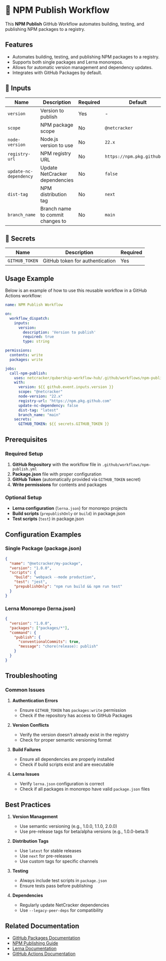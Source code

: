 # 🚀 NPM Publish Workflow

This **NPM Publish** GitHub Workflow automates building, testing, and publishing NPM packages to a registry.

## Features

- Automates building, testing, and publishing NPM packages to a registry.
- Supports both single packages and Lerna monorepos.
- Allows for automatic version management and dependency updates.
- Integrates with GitHub Packages by default.

## 📌 Inputs

| Name                  | Description                              | Required | Default                  |
| --------------------- | ---------------------------------------- | -------- | ------------------------ |
| `version`             | Version to publish                       | Yes      | -                        |
| `scope`               | NPM package scope                        | No       | `@netcracker`            |
| `node-version`        | Node.js version to use                   | No       | `22.x`                   |
| `registry-url`        | NPM registry URL                         | No       | `https://npm.pkg.github.com` |
| `update-nc-dependency`| Update NetCracker dependencies           | No       | `false`                  |
| `dist-tag`            | NPM distribution tag                     | No       | `next`                   |
| `branch_name`         | Branch name to commit changes to         | No       | `main`                   |

## 📌 Secrets

| Name             | Description                              | Required |
| ---------------- | ---------------------------------------- | -------- |
| `GITHUB_TOKEN`   | GitHub token for authentication          | Yes      |

## Usage Example

Below is an example of how to use this reusable workflow in a GitHub Actions workflow:

```yaml
name: NPM Publish Workflow

on:
  workflow_dispatch:
    inputs:
      version:
        description: 'Version to publish'
        required: true
        type: string

permissions:
  contents: write
  packages: write

jobs:
  call-npm-publish:
    uses: netcracker/qubership-workflow-hub/.github/workflows/npm-publish.yml@main
    with:
      version: ${{ github.event.inputs.version }}
      scope: "@netcracker"
      node-version: "22.x"
      registry-url: "https://npm.pkg.github.com"
      update-nc-dependency: false
      dist-tag: "latest"
      branch_name: "main"
    secrets:
      GITHUB_TOKEN: ${{ secrets.GITHUB_TOKEN }}
```

## Prerequisites

### Required Setup

1. **GitHub Repository** with the workflow file in `.github/workflows/npm-publish.yml`
2. **Package.json** file with proper configuration
3. **GitHub Token** (automatically provided via `GITHUB_TOKEN` secret)
4. **Write permissions** for contents and packages

### Optional Setup

- **Lerna configuration** (`lerna.json`) for monorepo projects
- **Build scripts** (`prepublishOnly` or `build`) in package.json
- **Test scripts** (`test`) in package.json

## Configuration Examples

### Single Package (package.json)
```json
{
  "name": "@netcracker/my-package",
  "version": "1.0.0",
  "scripts": {
    "build": "webpack --mode production",
    "test": "jest",
    "prepublishOnly": "npm run build && npm run test"
  }
}
```

### Lerna Monorepo (lerna.json)
```json
{
  "version": "1.0.0",
  "packages": ["packages/*"],
  "command": {
    "publish": {
      "conventionalCommits": true,
      "message": "chore(release): publish"
    }
  }
}
```

## Troubleshooting

### Common Issues

1. **Authentication Errors**
   - Ensure `GITHUB_TOKEN` has `packages:write` permission
   - Check if the repository has access to GitHub Packages

2. **Version Conflicts**
   - Verify the version doesn't already exist in the registry
   - Check for proper semantic versioning format

3. **Build Failures**
   - Ensure all dependencies are properly installed
   - Check if build scripts exist and are executable

4. **Lerna Issues**
   - Verify `lerna.json` configuration is correct
   - Check if all packages in monorepo have valid `package.json` files

## Best Practices

1. **Version Management**
   - Use semantic versioning (e.g., 1.0.0, 1.1.0, 2.0.0)
   - Use pre-release tags for beta/alpha versions (e.g., 1.0.0-beta.1)

2. **Distribution Tags**
   - Use `latest` for stable releases
   - Use `next` for pre-releases
   - Use custom tags for specific channels

3. **Testing**
   - Always include test scripts in `package.json`
   - Ensure tests pass before publishing

4. **Dependencies**
   - Regularly update NetCracker dependencies
   - Use `--legacy-peer-deps` for compatibility

## Related Documentation

- [GitHub Packages Documentation](https://docs.github.com/en/packages)
- [NPM Publishing Guide](https://docs.npmjs.com/packages-and-modules/contributing-packages-to-the-registry)
- [Lerna Documentation](https://lerna.js.org/)
- [GitHub Actions Documentation](https://docs.github.com/en/actions) 